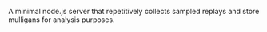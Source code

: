A minimal node.js server that repetitively collects sampled replays and store mulligans for analysis purposes.
